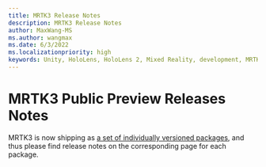 ```yaml
---
title: MRTK3 Release Notes
description: MRTK3 Release Notes
author: MaxWang-MS
ms.author: wangmax
ms.date: 6/3/2022
ms.localizationpriority: high
keywords: Unity, HoloLens, HoloLens 2, Mixed Reality, development, MRTK3, release notes
---
```


# MRTK3 Public Preview Releases Notes

MRTK3 is now shipping as [a set of individually versioned packages](index.md#versioning), and thus please find release notes on the corresponding page for each package.